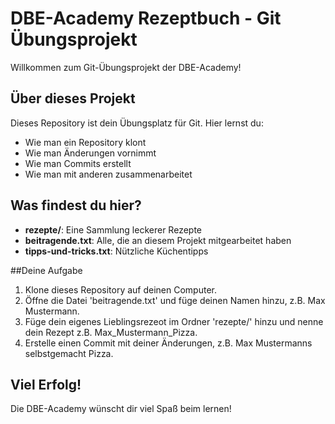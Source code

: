 # DBE-Academy Rezeptbuch - Git Übungsprojekt

Willkommen zum Git-Übungsprojekt der DBE-Academy!

## Über dieses Projekt

Dieses Repository ist dein Übungsplatz für Git. Hier lernst du:
- Wie man ein Repository klont
- Wie man Änderungen vornimmt
- Wie man Commits erstellt
- Wie man mit anderen zusammenarbeitet

## Was findest du hier?
- **rezepte/**: Eine Sammlung leckerer Rezepte
- **beitragende.txt**: Alle, die an diesem Projekt mitgearbeitet haben
- **tipps-und-tricks.txt**: Nützliche Küchentipps

##Deine Aufgabe

1. Klone dieses Repository auf deinen Computer.
2. Öffne die Datei 'beitragende.txt' und füge deinen Namen hinzu, z.B. Max Mustermann.
3. Füge dein eigenes Lieblingsrezeot im Ordner 'rezepte/' hinzu und nenne dein Rezept z.B. Max_Mustermann_Pizza.
4. Erstelle einen Commit mit deiner Änderungen, z.B. Max Mustermanns selbstgemacht Pizza.

## Viel Erfolg!

Die DBE-Academy wünscht dir viel Spaß beim lernen!